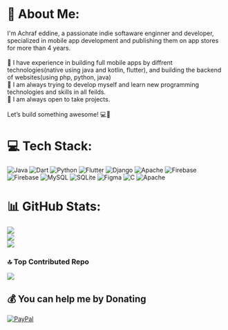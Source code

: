 # 💫 About Me:
I'm Achraf eddine, a passionate indie softaware enginner and developer, specialized in mobile app development and publishing them on app stores for more than 4 years.<br><br>💼 I have experience in building full mobile apps by diffrent technologies(native using java and kotlin, flutter), and building the backend of websites(using php, python, java)<br>🌱 I am always trying to develop myself and learn new programming technologies and skills in all feilds.<br>👔 I am always open to take projects.<br><br>Let’s build something awesome! 💻🚀<br>


# 💻 Tech Stack:
![Java](https://img.shields.io/badge/java-%23ED8B00.svg?style=for-the-badge&logo=openjdk&logoColor=white) ![Dart](https://img.shields.io/badge/dart-%230175C2.svg?style=for-the-badge&logo=dart&logoColor=white) ![Python](https://img.shields.io/badge/python-3670A0?style=for-the-badge&logo=python&logoColor=ffdd54) ![Flutter](https://img.shields.io/badge/Flutter-%2302569B.svg?style=for-the-badge&logo=Flutter&logoColor=white) ![Django](https://img.shields.io/badge/django-%23092E20.svg?style=for-the-badge&logo=django&logoColor=white) ![Apache](https://img.shields.io/badge/apache-%23D42029.svg?style=for-the-badge&logo=apache&logoColor=white) ![Firebase](https://img.shields.io/badge/firebase-a08021?style=for-the-badge&logo=firebase&logoColor=ffcd34) ![Firebase](https://img.shields.io/badge/firebase-%23039BE5.svg?style=for-the-badge&logo=firebase) ![MySQL](https://img.shields.io/badge/mysql-4479A1.svg?style=for-the-badge&logo=mysql&logoColor=white) ![SQLite](https://img.shields.io/badge/sqlite-%2307405e.svg?style=for-the-badge&logo=sqlite&logoColor=white) ![Figma](https://img.shields.io/badge/figma-%23F24E1E.svg?style=for-the-badge&logo=figma&logoColor=white) ![C](https://img.shields.io/badge/c-%2300599C.svg?style=for-the-badge&logo=c&logoColor=white) ![Apache](https://img.shields.io/badge/apache-%23D42029.svg?style=for-the-badge&logo=apache&logoColor=white)
# 📊 GitHub Stats:
![](https://github-readme-stats.vercel.app/api?username=achraf-dev8&theme=dark&hide_border=true&include_all_commits=true&count_private=false)<br/>
![](https://github-readme-streak-stats.herokuapp.com/?user=achraf-dev8&theme=dark&hide_border=true)<br/>
![](https://github-readme-stats.vercel.app/api/top-langs/?username=achraf-dev8&theme=dark&hide_border=true&include_all_commits=true&count_private=false&layout=compact)

### 🔝 Top Contributed Repo
![](https://github-contributor-stats.vercel.app/api?username=achraf-dev8&limit=5&theme=radical&combine_all_yearly_contributions=true)

  ## 💰 You can help me by Donating
  [![PayPal](https://img.shields.io/badge/PayPal-00457C?style=for-the-badge&logo=paypal&logoColor=white)](https://paypal.me/alabamacity08@gmail.com) 

  
<!-- Proudly created with GPRM ( https://gprm.itsvg.in ) -->
